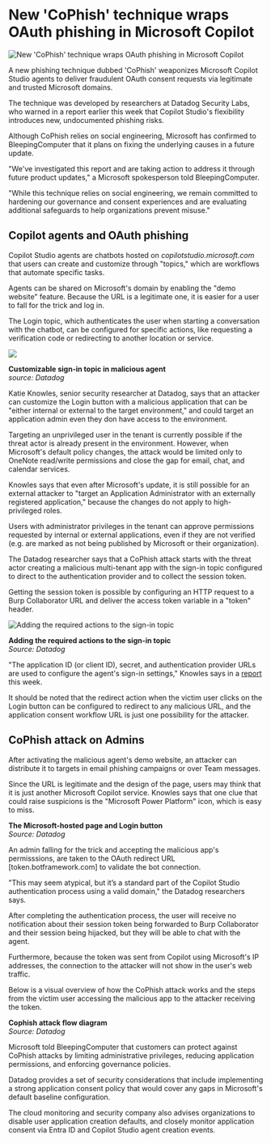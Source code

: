 # New 'CoPhish' technique wraps OAuth phishing in Microsoft Copilot

![New 'CoPhish' technique wraps OAuth phishing in Microsoft Copilot](https://www.bleepstatic.com/content/hl-images/2025/10/24/Microsoft_Copilot.jpg)

A new phishing technique dubbed 'CoPhish' weaponizes Microsoft Copilot Studio agents to deliver fraudulent OAuth consent requests via legitimate and trusted Microsoft domains.

The technique was developed by researchers at Datadog Security Labs, who warned in a report earlier this week that Copilot Studio's flexibility introduces new, undocumented phishing risks.

Although CoPhish relies on social engineering, Microsoft has confirmed to BleepingComputer that it plans on fixing the underlying causes in a future update.

"We've investigated this report and are taking action to address it through future product updates," a Microsoft spokesperson told BleepingComputer.

"While this technique relies on social engineering, we remain committed to hardening our governance and consent experiences and are evaluating additional safeguards to help organizations prevent misuse."

## Copilot agents and OAuth phishing

Copilot Studio agents are chatbots hosted on _copilotstudio.microsoft.com_ that users can create and customize through "topics," which are workflows that automate specific tasks.

Agents can be shared on Microsoft's domain by enabling the "demo website" feature. Because the URL is a legitimate one, it is easier for a user to fall for the trick and log in.

The Login topic, which authenticates the user when starting a conversation with the chatbot, can be configured for specific actions, like requesting a verification code or redirecting to another location or service.

![](https://www.bleepstatic.com/images/news/u/1100723/MaliciousCopilot_SignInTopic_Datadog.png)

**Customizable sign-in topic in malicious agent**  
_source: Datadog_

Katie Knowles, senior security researcher at Datadog, says that an attacker can customize the Login button with a malicious application that can be "either internal or external to the target environment," and could target an application admin even they don have access to the environment.

Targeting an unprivileged user in the tenant is currently possible if the threat actor is already present in the environment. However, when Microsoft's default policy changes, the attack would be limited only to OneNote read/write permissions and close the gap for email, chat, and calendar services.

Knowles says that even after Microsoft's update, it is still possible for an external attacker to "target an Application Administrator with an externally registered application," because the changes do not apply to high-privileged roles.

Users with administrator privileges in the tenant can approve permissions requested by internal or external applications, even if they are not verified (e.g. are marked as not being published by Microsoft or their organization).

The Datadog researcher says that a CoPhish attack starts with the threat actor creating a malicious multi-tenant app with the sign-in topic configured to direct to the authentication provider and to collect the session token.

Getting the session token is possible by configuring an HTTP request to a Burp Collaborator URL and deliver the access token variable in a "token" header.

![Adding the required actions to the sign-in topic](https://www.bleepstatic.com/images/news/u/1220909/2025/October/forwarding.jpg)

**Adding the required actions to the sign-in topic**  
_Source: Datadog_

"The application ID (or client ID), secret, and authentication provider URLs are used to configure the agent's sign-in settings," Knowles says in a [report](https://securitylabs.datadoghq.com/articles/cophish-using-microsoft-copilot-studio-as-a-wrapper/) this week.

It should be noted that the redirect action when the victim user clicks on the Login button can be configured to redirect to any malicious URL, and the application consent workflow URL is just one possibility for the attacker.

## CoPhish attack on Admins

After activating the malicious agent's demo website, an attacker can distribute it to targets in email phishing campaigns or over Team messages.

Since the URL is legitimate and the design of the page, users may think that it is just another Microsoft Copilot service. Knowles says that one clue that could raise suspicions is the "Microsoft Power Platform" icon, which is easy to miss.

**The Microsoft-hosted page and Login button**  
_Source: Datadog_

An admin falling for the trick and accepting the malicious app's permisssions, are taken to the OAuth redirect URL \[token.botframework.com\] to validate the bot connection.

"This may seem atypical, but it’s a standard part of the Copilot Studio authentication process using a valid domain," the Datadog researchers says.

After completing the authentication process, the user will receive no notification about their session token being forwarded to Burp Collaborator and their session being hijacked, but they will be able to chat with the agent.

Furthermore, because the token was sent from Copilot using Microsoft's IP addresses, the connection to the attacker will not show in the user's web traffic.

Below is a visual overview of how the CoPhish attack works and the steps from the victim user accessing the malicious app to the attacker receiving the token.

**Cophish attack flow diagram**  
_Source: Datadog_

Microsoft told BleepingComputer that customers can protect against CoPhish attacks by limiting administrative privileges, reducing application permissions, and enforcing governance policies.

Datadog provides a set of security considerations that include implementing a strong application consent policy that would cover any gaps in Microsoft's default baseline configuration.

The cloud monitoring and security company also advises organizations to disable user application creation defaults, and closely monitor application consent via Entra ID and Copilot Studio agent creation events.